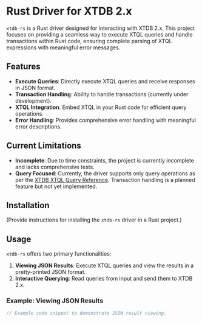 # Rust Driver for XTDB 2.x

`xtdb-rs` is a Rust driver designed for interacting with XTDB 2.x. This project focuses on providing a seamless way to execute XTQL queries and handle transactions within Rust code, ensuring complete parsing of XTQL expressions with meaningful error messages.

## Features

- **Execute Queries**: Directly execute XTQL queries and receive responses in JSON format.
- **Transaction Handling**: Ability to handle transactions (currently under development).
- **XTQL Integration**: Embed XTQL in your Rust code for efficient query operations.
- **Error Handling**: Provides comprehensive error handling with meaningful error descriptions.

## Current Limitations

- **Incomplete**: Due to time constraints, the project is currently incomplete and lacks comprehensive tests.
- **Query Focused**: Currently, the driver supports only query operations as per the [XTDB XTQL Query Reference](https://docs.xtdb.com/reference/main/xtql/queries.html). Transaction handling is a planned feature but not yet implemented.

## Installation

(Provide instructions for installing the `xtdb-rs` driver in a Rust project.)

## Usage

`xtdb-rs` offers two primary functionalities:

1. **Viewing JSON Results**: Execute XTQL queries and view the results in a pretty-printed JSON format.
2. **Interactive Querying**: Read queries from input and send them to XTDB 2.x.

### Example: Viewing JSON Results

```rust
// Example code snippet to demonstrate JSON result viewing.

